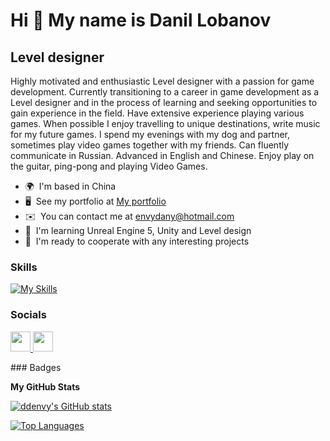 Hi 👋 My name is Danil Lobanov
==============================

Level designer
--------------

Highly motivated and enthusiastic Level designer with a passion for game development. Currently transitioning to a career in game development as a Level designer and in the process of learning and seeking opportunities to gain experience in the field. Have extensive experience playing various games. When possible I enjoy travelling to unique destinations, write music for my future games. I spend my evenings with my dog and partner, sometimes play video games together with my friends. Can fluently communicate in Russian. Advanced in English and Chinese. Enjoy play on the guitar, ping-pong and playing Video Games.

*   🌍  I'm based in China
*   🖥️  See my portfolio at [My portfolio](http://www.artstation.com/envydany)
*   ✉️  You can contact me at [envydany@hotmail.com](mailto:envydany@hotmail.com)
*   🧠  I'm learning Unreal Engine 5, Unity and Level design
*   🤝  I'm ready to cooperate with any interesting projects
  ### Skills 
  [![My Skills](https://skillicons.dev/icons?i=cs,cpp,unity,unreal,&perline=2)](https://skillicons.dev)
### Socials
<p align="left"> <a href="https://www.github.com/ddenvy" target="_blank" rel="noreferrer"> <picture> <source media="(prefers-color-scheme: dark)" srcset="https://raw.githubusercontent.com/danielcranney/readme-generator/main/public/icons/socials/github-dark.svg" /> <source media="(prefers-color-scheme: light)" srcset="https://raw.githubusercontent.com/danielcranney/readme-generator/main/public/icons/socials/github.svg" /> <img src="https://raw.githubusercontent.com/danielcranney/readme-generator/main/public/icons/socials/github.svg" width="32" height="32" /> </picture> </a> <a href="https://www.linkedin.com/in/danillobanov" target="_blank" rel="noreferrer"> <picture> <source media="(prefers-color-scheme: dark)" srcset="https://raw.githubusercontent.com/danielcranney/readme-generator/main/public/icons/socials/linkedin-dark.svg" /> <source media="(prefers-color-scheme: light)" srcset="https://raw.githubusercontent.com/danielcranney/readme-generator/main/public/icons/socials/linkedin.svg" /> <img src="https://raw.githubusercontent.com/danielcranney/readme-generator/main/public/icons/socials/linkedin.svg" width="32" height="32" /> </picture> </a></p>
### Badges

<b>My GitHub Stats</b>

<a href="http://www.github.com/ddenvy"><img src="https://github-readme-stats.vercel.app/api?username=ddenvy&show_icons=true&hide=&count_private=true&title_color=0891b2&text_color=ffffff&icon_color=0891b2&bg_color=1c1917&hide_border=true&show_icons=true" alt="ddenvy's GitHub stats" /></a>

<a href="https://github.com/ddenvy" align="left"><img src="https://github-readme-stats.vercel.app/api/top-langs/?username=ddenvy&langs_count=10&title_color=0891b2&text_color=ffffff&icon_color=0891b2&bg_color=1c1917&hide_border=true&locale=en&custom_title=Top%20%Languages" alt="Top Languages" /></a>
